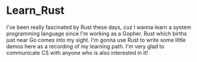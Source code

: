 # Learn_Rust
I've been really fascinated by Rust these days, cuz I wanna learn a system programming language since I'm working as a Gopher. Rust which births just near Go comes into my sight.  I'm gonna use Rust to write some little demos here as a recording of my learning path. I'm very glad to communicate CS with anyone who is also interested in it!
